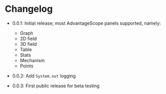 # Changelog

* 0.0.1: Initial release; most AdvantageScope panels supported, namely:
  * Graph
  * 2D field
  * 3D field
  * Table 
  * Stats
  * Mechanism
  * Points
  
* 0.0.2: Add `System.out` logging

* 0.0.3: First public release for beta testing
